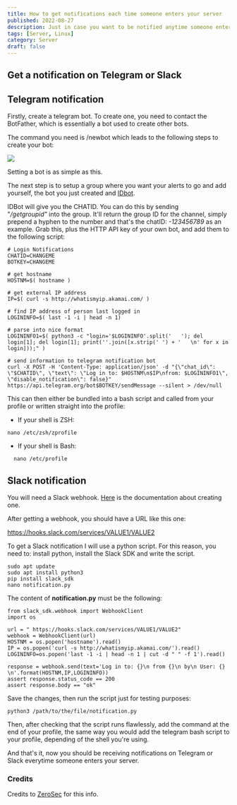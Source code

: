 ```yaml
---
title: How to get notifications each time someone enters your server
published: 2022-08-27
description: Just in case you want to be notified anytime someone enters your server.
tags: [Server, Linux]
category: Server
draft: false
---
```

## Get a notification on Telegram or Slack

## Telegram notification 

Firstly, create a telegram bot. To create one, you need to contact the BotFather, which is essentially a bot used to create other bots.

The command you need is /newbot which leads to the following steps to create your bot:

![](https://blog.jonthan.xyz/media/posts/12/telegr.png)

Setting a bot is as simple as this.

The next step is to setup a group where you want your alerts to go and add yourself, the bot you just created and [IDbot](https://t.me/myidbot).

IDBot will give you the CHATID. You can do this by sending "_/getgroupid"_ into the group. It'll return the group ID for the channel, simply prepend a hyphen to the number and that's the chatID: _\-123456789_ as an example. Grab this, plus the HTTP API key of your own bot, and add them to the following script:

```
# Login Notifications
CHATID=CHANGEME
BOTKEY=CHANGEME

# get hostname
HOSTNM=$( hostname )

# get external IP address
IP=$( curl -s http://whatismyip.akamai.com/ )

# find IP address of person last logged in
LOGININFO=$( last -1 -i | head -n 1)

# parse into nice format
LOGININFO1=$( python3 -c "login='$LOGININFO'.split('   '); del login[1]; del login[1]; print(''.join([x.strip(' ') + '   \n' for x in login]));" )

# send information to telegram notification bot
curl -X POST -H 'Content-Type: application/json' -d "{\"chat_id\": \"$CHATID\", \"text\": \"Log in to: $HOSTNM\n$IP\nfrom: $LOGININFO1\", \"disable_notification\": false}" https://api.telegram.org/bot$BOTKEY/sendMessage --silent > /dev/null
```

This can then either be bundled into a bash script and called from your profile or written straight into the profile:

-   If your shell is ZSH: 

```
nano /etc/zsh/zprofile
```

-   If your shell is Bash:

```
  nano /etc/profile
```

## Slack notification

You will need a Slack webhook. [Here](https://api.slack.com/messaging/webhooks) is the documentation about creating one.

After getting a webhook, you should have a URL like this one:

https://hooks.slack.com/services/VALUE1/VALUE2

To get a Slack notification I will use a python script. For this reason, you need to: install python, install the Slack SDK and write the script.

```
sudo apt update
sudo apt install python3
pip install slack_sdk    
nano notification.py
```

The content of **notification.py** must be the following:

```
from slack_sdk.webhook import WebhookClient
import os

url = " https://hooks.slack.com/services/VALUE1/VALUE2"
webhook = WebhookClient(url)
HOSTNM = os.popen('hostname').read()
IP = os.popen('curl -s http://whatismyip.akamai.com/').read()
LOGININFO=os.popen('last -1 -i | head -n 1 | cut -d " " -f 1').read()

response = webhook.send(text='Log in to: {}\n from {}\n by\n User: {} \n'.format(HOSTNM,IP,LOGININFO))
assert response.status_code == 200
assert response.body == "ok"
```

Save the changes, then run the script just for testing purposes:

```
python3 /path/to/the/file/notification.py
```

Then, after checking that the script runs flawlessly, add the command at the end of your profile, the same way you would add the telegram bash script to your profile, depending of the shell you're using.

And that's it, now you should be receiving notifications on Telegram or Slack everytime someone enters your server.

### Credits

Credits to [ZeroSec](https://blog.zsec.uk/) for this info.